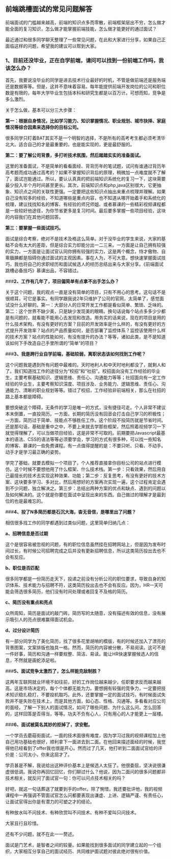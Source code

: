 
## 前端跳槽面试的常见问题解答

前端面试的门槛越来越高，前端的知识点多而零散，前端框架层出不穷，怎么做才能全面的复习知识，怎么做才能掌握前端技能，怎么做才能更好的通过面试？

最近通过和很多同学聊天整理了一些常见问题，在此和大家进行分享，如果自己正面临这样的问题，希望我的建议可以帮到大家。

### **1、目前还没毕业，正在自学前端，请问可以找到一份前端工作吗，我该怎么办？**

首先，我要说没毕业的同学是进去技术行业最好的时机，不管是做前端还是服务端还是数据等等。但是，这并不意味着容易。每年能提供前端开发岗位的公司和职位数是有限的，每年大学毕业生包括本科和研究生都是以百万计。可想而知，竞争是多么激烈。

关于怎么做，基本可以分三大步骤：

**第一：根据自身情况，比如学习能力、知识掌握情况、职业规划、城市抉择、家庭情况等综合因素来选择你的目标公司。**

很多同学只盯着BAT其实不是一个明智的选择，不是所有的高考考生都必须考清华北大。适合自己的才是最重要的，也是能实现的，更是最舒服的。

**第二：要了解公司背景，多打听技术氛围，然后踏踏实实的准备面试。**

这里的准备面试，不是简单的看看面经、背背历年的笔试题，试问有谁通过背历年高考题而成功通过高考的？如果不掌握知识背后的原理，稍微加一点难度就不了解了，面试岂能通过。所以，要认认真真的把前端知识系统化的复习一下，这块需要最少投入半个月时间甚至更长。其次，前端知识点和php,java区别很大，它更抽象、知识点之间的关联性更强。一定要把这些知识点抽出来重点梳理并理解。如果自己没有较多的经验，不知道哪些是重点内容，也不知道从哪开始着手和系统化的梳理，建议找找知名的博客、有经验的师兄师姐、或者慕课的一些精彩视频课程都是一些较好他途径，为你节省更多是复习时间。最后要多掌握一些项目经验，这块的内容我们在其他问题回答。

**第三：要掌握一些面试技巧。**

面试是综合考察，绝对不是技术及格这么简单。对于没毕业的学生来说，大家的基础不会有太大的差距，但是综合实力却能分出一二三来。一方面是让自己拥有较强的实力，一方面是让面试官认同你拥有较强的实力，这是两个概念，恃才傲物、自卑腼腆都是阻碍你通过面试的主观因素。事在人为，不可大意。想快速掌握面试技巧，我也将自己的求职经历和面试候选人的经历总结出来与大家分享。《前端面试跳槽必备技巧》慕课出品，不容错过。

###**2、工作有几年了，项目偏简单有点拿不出手怎么办？**

关于这个问题，我的观点一直是没有简单的项目，只有不用心的思考。这句话不是很顺耳，可它是事实。有同学跟我说2年只维护了公司的官网，太简单了，感觉面试没什么好聊的。第一：大部分人的日常开发工作都是看似简单、繁琐、乏味的。第二：这个世界不缺少美，只是缺少发现美的眼睛。换句话说每个站点多多少少都是有问题的，就看能不能用心去发现和改造。用务实的话来说，现在的项目是用的什么技术架构，有没有更好的方案？目前的开发效率是什么样的，有没有更好的方式提升开发效率？站点的产品质量如何，是否部署了监控体系？监控该使用什么样的技术方案？站点的性能如何，有没有提升的办法？等等，诸如此类，是不是知道该如何下手改造自己手里所谓的“简单”的项目？

###**3、我是跨行业自学前端，基础较弱，离职状态该如何找到工作呢？**

这个问题我是遇到所有问题中最难的。天时地利人和中天时地利都没了，就剩人和了。我们知道找工作的途径分为“校招”和“社招”。校招面向没有工作经验的毕业生，主要考察基础知识、逻辑思维、责任心、沟通能力等等；社招面向有一定工作经验的毕业生，主要考察知识深度、项目涉及、业务能力、逻辑思维、责任心、沟通能力、清晰的职业规划等等。错过了校招，工作经验非前端相关，那么在社招的路上基本都是障碍。

要想突破这个障碍，无条件的学习是唯一的方式，没有捷径可走。个人非常不建议本末倒置，一直投简历。一方面，长期的简历没有回音会打击自己学习的积极性；一方面，简历过于简单、技能点不够胜任工作。这个阶段不投简历就是节省时间。还是那句话，基础是重中之中，不要上来就去学那些框架，然后照着视频学习一下就觉得理解了，可以当做项目经验，这是非常不可取的。前期要把Javascript最基本的语法、CSS的语法等等必须要学会，学习的方式有很多种，可以找一些知名的博客、慕课的一些免费课程。有一点值得提醒的是：不要只听、只看、不动手。动手才是学习最正确的姿势。

学完了基础，就要去模拟一个项目了，个人推荐直接拿你目标公司的站点进行模仿。这个时候不要想他用了什么框架、什么技术栈。第一步：只看效果，然后用自己最擅长的技术去实现这种效果、功能；第二步：反复思考，有没有更好的技术方案、这块要多学习、多对比，然后用想好的方案再次实现一遍，这个过程肯定会遇到不少问题，独立解决之。第三步：总结出两种方案的优点和缺点、遇到的问题以及如何解决的。这个就是你要在面试中呈现出来的东西。自己做过的理解才是最到位的也是最难忘的。

###**4、投了N多简历都是石沉大海，杳无音信，是哪里出了问题？**

相信很多找工作的同学都遇到过类似问题，这里简单归纳几点：

**a、招聘信息是否过期**

这个是很容易被忽视的问题，有的职位信息虽然挂在招聘网站上，但是因为发布时间过长，有时候公司招聘完成之后并没有更新招聘信息，所以这类简历投出去也不会有反应。

**b、职位是否匹配**

很多同学都是一份简历走天下，投递之前没有分析公司的职位要求，导致自身的知识体系、技术能力与招聘不符，这类简历投出去也不会有反应。因为，HR一天可能会筛选很多简历，他们没有时间处理或者回复不及格的简历。

**c、简历没有重点和亮点**

众所周知，简历是面试的敲门砖。简历写的太随意，没有描述有效的信息，没有展示吸引人的亮点很难赢得面试机会。

**d、过分设计简历**

有一部分同学为了美化简历，找了很多花里胡哨的模版，有的时候还加入了漂亮的背景图案，文案排版也独具一格。然而，简历的内容被分散，不易阅读。这可不是一件好事，简历和沟通一样要规整、简洁、易读。能让HR快速掌握候选人的信息，不然就是画蛇添足啦。

###**5、面试竞争太激烈了，怎么样能克敌制胜？**

这两年互联网就业环境不如往前，好的工作岗位越来越少，任职要求反而越来越高。这是市场决定的，每个个体都无能为力。要想拥有较强的竞争力，一定要把技术知识稳扎稳打，不要投机取巧。此外，还要掌握一定的面试技巧，有时候面试失败并不是失败在技术上，而是其他方面，如心态、性格、沟通等。多看看对应公司的面经，了解一下别人的面试情况，如问了哪些问题、为什么这么问，怎么回答的，这样回答是否得当，等等。功夫不负有心人，只有用心的人才能更上一层楼。

###**6、面试被莫名其妙的拒掉了，求安慰。**

一个学员去蘑菇街面试，一面的技术面很有难度，因为学习过我的视频课程加上他自己用功基础也很好，顺利拿下一面进去到二面。在他回来描述面经的时候，我觉得他已经看到了offer我也很是开心。然而过了几天，他打听到二面面试官给的评价是：公司太小，你来这屈才了。

学员甚是不解，我说给出这种评价基本上是候选人太狂了。他很委屈，坚决说很谦虚很低调。我说你再回忆回忆，你们聊过什么？他说，因为二面问的很多问题都非技术相关，就反问了面试官一句：你可以问点技术相关的吗？

好吧，就这一句话葬送了就要到手的offer。除了惋惜，我还要批评他，我的视频课程中一再强调不管面试官怎么问都要表现出谦虚、上进、逻辑严谨、有责任心，让面试官得出你是有潜力的可塑之才的结论。

有种放水叫不问技术、有种欣赏叫不问技术、有种不爱叫只问技术。

大家且行且珍惜。

还有不少问题，就不在此一一赘述。

面试是门艺术，是智者之间的较量。如果能找到很多面试的同学建立起的一个组织，大家相互分享自己的面试经历、共同维护面试题对彼此绝对很有价值。
